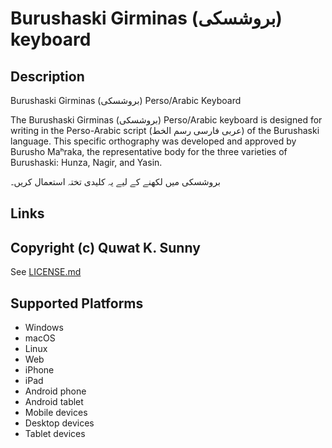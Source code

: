 Burushaski Girminas (بروشسکی) keyboard
==============

Description
-----------
Burushaski Girminas (بروشسکی) Perso/Arabic Keyboard

The Burushaski Girminas (بروشسکی) Perso/Arabic keyboard is designed for writing in the Perso-Arabic script (عربی فارسی رسم الخط) of the Burushaski language. This specific orthography was developed and approved by Burusho Maʰraka, the representative body for the three varieties of Burushaski: Hunza, Nagir, and Yasin.

بروشسکی میں لکھنے کے لیے یہ کلیدی تختہ استعمال کریں۔ 

Links
-----

Copyright (c) Quwat K. Sunny
--------- 
See [LICENSE.md](LICENSE.md)

Supported Platforms
-------------------
 * Windows
 * macOS
 * Linux
 * Web
 * iPhone
 * iPad
 * Android phone
 * Android tablet
 * Mobile devices
 * Desktop devices
 * Tablet devices

